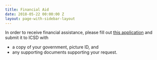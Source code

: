 ```yaml
---
title: Financial Aid
date: 2018-05-22 00:00:00 Z
layout: page-with-sidebar-layout
---
```


In order to receive financial assistance, please fill out [this application](https://drive.google.com/open?id=17aphaKZSYXaiAtwzZ2mevQMuyrr4rxBw) and submit it to ICSD with  
* a copy of your government, picture ID, and  
* any supporting documents supporting your request.
